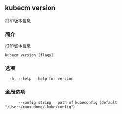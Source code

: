## kubecm version

打印版本信息

### 简介

打印版本信息

```
kubecm version [flags]
```

### 选项

```
  -h, --help   help for version
```

### 全局选项

```
      --config string   path of kubeconfig (default "/Users/guoxudong/.kube/config")
```
